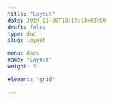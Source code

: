 ```yaml
---
title: "Layout"
date: 2019-01-08T13:17:14+02:00
draft: false
type: doc
slug: layout

menu: docs
name: "Layout"
weight: 5

element: "grid"
   
---
```

